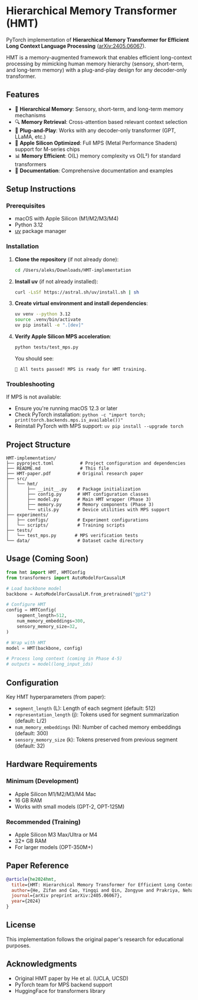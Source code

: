 # Hierarchical Memory Transformer (HMT)

PyTorch implementation of **Hierarchical Memory Transformer for Efficient Long Context Language Processing** ([arXiv:2405.06067](https://arxiv.org/abs/2405.06067)).

HMT is a memory-augmented framework that enables efficient long-context processing by mimicking human memory hierarchy (sensory, short-term, and long-term memory) with a plug-and-play design for any decoder-only transformer.

## Features

- 🧠 **Hierarchical Memory**: Sensory, short-term, and long-term memory mechanisms
- 🔍 **Memory Retrieval**: Cross-attention based relevant context selection
- 🔌 **Plug-and-Play**: Works with any decoder-only transformer (GPT, LLaMA, etc.)
- 🚀 **Apple Silicon Optimized**: Full MPS (Metal Performance Shaders) support for M-series chips
- 📊 **Memory Efficient**: O(L) memory complexity vs O(L²) for standard transformers
- 📝 **Documentation**: Comprehensive documentation and examples

## Setup Instructions

### Prerequisites

- macOS with Apple Silicon (M1/M2/M3/M4)
- Python 3.12
- [uv](https://github.com/astral-sh/uv) package manager

### Installation

1. **Clone the repository** (if not already done):
   ```bash
   cd /Users/aleks/Downloads/HMT-implementation
   ```

2. **Install uv** (if not already installed):
   ```bash
   curl -LsSf https://astral.sh/uv/install.sh | sh
   ```

3. **Create virtual environment and install dependencies**:
   ```bash
   uv venv --python 3.12
   source .venv/bin/activate
   uv pip install -e ".[dev]"
   ```

4. **Verify Apple Silicon MPS acceleration**:
   ```bash
   python tests/test_mps.py
   ```

   You should see:
   ```
   🎉 All tests passed! MPS is ready for HMT training.
   ```

### Troubleshooting

If MPS is not available:
- Ensure you're running macOS 12.3 or later
- Check PyTorch installation: `python -c "import torch; print(torch.backends.mps.is_available())"`
- Reinstall PyTorch with MPS support: `uv pip install --upgrade torch`

## Project Structure

```
HMT-implementation/
├── pyproject.toml          # Project configuration and dependencies
├── README.md               # This file
├── HMT-paper.pdf          # Original research paper
├── src/
│   └── hmt/
│       ├── __init__.py    # Package initialization
│       ├── config.py      # HMT configuration classes
│       ├── model.py       # Main HMT wrapper (Phase 3)
│       ├── memory.py      # Memory components (Phase 3)
│       └── utils.py       # Device utilities with MPS support
├── experiments/
│   ├── configs/           # Experiment configurations
│   └── scripts/           # Training scripts
├── tests/
│   └── test_mps.py       # MPS verification tests
└── data/                  # Dataset cache directory
```

## Usage (Coming Soon)

```python
from hmt import HMT, HMTConfig
from transformers import AutoModelForCausalLM

# Load backbone model
backbone = AutoModelForCausalLM.from_pretrained("gpt2")

# Configure HMT
config = HMTConfig(
    segment_length=512,
    num_memory_embeddings=300,
    sensory_memory_size=32,
)

# Wrap with HMT
model = HMT(backbone, config)

# Process long context (coming in Phase 4-5)
# outputs = model(long_input_ids)
```

## Configuration

Key HMT hyperparameters (from paper):

- `segment_length` (L): Length of each segment (default: 512)
- `representation_length` (j): Tokens used for segment summarization (default: L/2)
- `num_memory_embeddings` (N): Number of cached memory embeddings (default: 300)
- `sensory_memory_size` (k): Tokens preserved from previous segment (default: 32)

## Hardware Requirements

### Minimum (Development)
- Apple Silicon M1/M2/M3/M4 Mac
- 16 GB RAM
- Works with small models (GPT-2, OPT-125M)

### Recommended (Training)
- Apple Silicon M3 Max/Ultra or M4
- 32+ GB RAM
- For larger models (OPT-350M+)

## Paper Reference

```bibtex
@article{he2024hmt,
  title={HMT: Hierarchical Memory Transformer for Efficient Long Context Language Processing},
  author={He, Zifan and Cao, Yingqi and Qin, Zongyue and Prakriya, Neha and Sun, Yizhou and Cong, Jason},
  journal={arXiv preprint arXiv:2405.06067},
  year={2024}
}
```

## License

This implementation follows the original paper's research for educational purposes.

## Acknowledgments

- Original HMT paper by He et al. (UCLA, UCSD)
- PyTorch team for MPS backend support
- HuggingFace for transformers library
